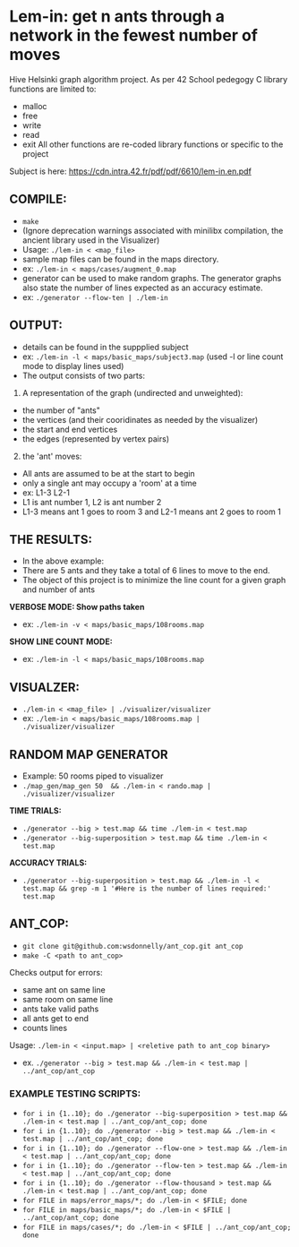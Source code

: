 # Lem-in: get n ants through a network in the fewest number of moves
Hive Helsinki graph algorithm project.
As per 42 School pedegogy C library functions are limited to:
- malloc
- free
- write
- read
- exit
All other functions are re-coded library functions or specific to the project

Subject is here:
https://cdn.intra.42.fr/pdf/pdf/6610/lem-in.en.pdf

## COMPILE:
 - `make`
- (Ignore deprecation warnings associated with minilibx compilation, the ancient library used in the Visualizer)
- Usage: `./lem-in < <map_file>`
- sample map files can be found in the maps directory.
- ex: `./lem-in < maps/cases/augment_0.map`
- generator can be used to make random graphs. The generator graphs also state the number of lines expected as an accuracy estimate.
- ex: `./generator --flow-ten | ./lem-in`

## OUTPUT:
- details can be found in the suppplied subject
- ex: `./lem-in -l < maps/basic_maps/subject3.map` (used -l or line count mode to display lines used)
- The output consists of two parts:
1. A representation of the graph (undirected and unweighted):
- the number of "ants"
- the vertices (and their cooridinates as needed by the visualizer)
- the start and end vertices
- the edges (represented by vertex pairs)
2. the 'ant' moves:
- All ants are assumed to be at the start to begin
- only a single ant may occupy a 'room' at a time
- ex: L1-3 L2-1
- L1 is ant number 1, L2 is ant number 2
- L1-3 means ant 1 goes to room 3 and L2-1 means ant 2 goes to room 1
## THE RESULTS:
- In the above example:
- There are 5 ants and they take a total of 6 lines to move to the end.
- The object of this project is to minimize the line count for a given graph and number of ants


**VERBOSE MODE: Show paths taken**
- ex: `./lem-in -v < maps/basic_maps/108rooms.map`

**SHOW LINE COUNT MODE:**
- ex: `./lem-in -l < maps/basic_maps/108rooms.map`

## VISUALZER:
- `./lem-in < <map_file> | ./visualizer/visualizer`
- ex: `./lem-in < maps/basic_maps/108rooms.map | ./visualizer/visualizer`

## RANDOM MAP GENERATOR
- Example: 50 rooms piped to visualizer
- `./map_gen/map_gen 50  && ./lem-in < rando.map | ./visualizer/visualizer`

**TIME TRIALS:**
- `./generator --big > test.map && time ./lem-in < test.map`
- `./generator --big-superposition > test.map && time ./lem-in < test.map`

**ACCURACY TRIALS:**
- `./generator --big-superposition > test.map && ./lem-in -l < test.map && grep -m 1 '#Here is the number of lines required:' test.map`

## ANT_COP:
- `git clone git@github.com:wsdonnelly/ant_cop.git ant_cop`
- `make -C <path to ant_cop>`

Checks output for errors:
- same ant on same line
- same room on same line
- ants take valid paths
- all ants get to end
- counts lines

Usage: `./lem-in < <input.map> | <reletive path to ant_cop binary>`
- ex. `./generator --big > test.map && ./lem-in < test.map | ../ant_cop/ant_cop`

### EXAMPLE TESTING SCRIPTS:
- `for i in {1..10}; do ./generator --big-superposition > test.map && ./lem-in < test.map | ../ant_cop/ant_cop; done`
- `for i in {1..10}; do ./generator --big > test.map && ./lem-in < test.map | ../ant_cop/ant_cop; done`
- `for i in {1..10}; do ./generator --flow-one > test.map && ./lem-in < test.map | ../ant_cop/ant_cop; done`
- `for i in {1..10}; do ./generator --flow-ten > test.map && ./lem-in < test.map | ../ant_cop/ant_cop; done`
- `for i in {1..10}; do ./generator --flow-thousand > test.map && ./lem-in < test.map | ../ant_cop/ant_cop; done`
- `for FILE in maps/error_maps/*; do ./lem-in < $FILE; done`
- `for FILE in maps/basic_maps/*; do ./lem-in < $FILE | ../ant_cop/ant_cop; done` 
- `for FILE in maps/cases/*; do ./lem-in < $FILE | ../ant_cop/ant_cop; done` 